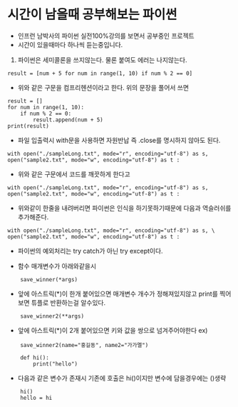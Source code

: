# 시간이 남을때 공부해보는 파이썬

- 인프런 남박사의 파이썬 실전100%강의를 보면서 공부중인 프로젝트
- 시간이 있을때마다 하나씩 듣는중입니다.

1. 파이썬은 세미콜론을 쓰지않는다. 물론 붙여도 에러는 나지않는다.

```
result = [num + 5 for num in range(1, 10) if num % 2 == 0]
```

- 위와 같은 구문을 컴프리헨션이라고 한다. 위의 문장을 풀어서 쓰면

```
result = []
for num in range(1, 10):
    if num % 2 == 0:
        result.append(num + 5)
print(result)
```

- 파일 입출력시 with문을 사용하면 자원반납 즉 .close를 명시하지 않아도 된다.

```
with open("./sampleLong.txt", mode="r", encoding="utf-8") as s, open("sample2.txt", mode="w", encoding="utf-8") as t :
```

- 위와 같은 구문에서 코드를 깨끗하게 한다고

```
with open("./sampleLong.txt", mode="r", encoding="utf-8") as s,
open("sample2.txt", mode="w", encoding="utf-8") as t :
```

- 위와같이 한줄을 내려버리면 파이썬은 인식을 하기못하기때문에 다음과 역슬러쉬를 추가해준다.

```
with open("./sampleLong.txt", mode="r", encoding="utf-8") as s, \
open("sample2.txt", mode="w", encoding="utf-8") as t :
```

- 파이썬의 예외처리는 try catch가 아닌 try except이다.

- 함수 매개변수가 아래와같을시

```
    save_winner(*args)
```

- 앞에 아스트릭(\*)이 한개 붙어있으면 매개변수 개수가 정해져있지않고 print를 찍어보면 튜플로 반환하는걸 알수있다.

```
    save_winner2(**args)
```

- 앞에 아스트릭(\*)이 2개 붙어있으면 키와 값을 쌍으로 넘겨주어야한다 ex)

```
    save_winner2(name="홍길동", name2="가가멜")
```

```
    def hi():
        print("hello")
```

- 다음과 같은 변수가 존재시 기존에 호출은 hi()이지만 변수에 담을경우에는 ()생략

```
    hi()
    hello = hi

```
